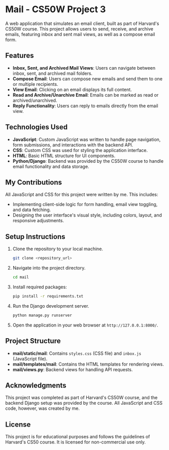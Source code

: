 # Mail - CS50W Project 3

A web application that simulates an email client, built as part of Harvard's CS50W course. This project allows users to send, receive, and archive emails, featuring inbox and sent mail views, as well as a compose email form.

## Features

- **Inbox, Sent, and Archived Mail Views**: Users can navigate between inbox, sent, and archived mail folders.
- **Compose Email**: Users can compose new emails and send them to one or multiple recipients.
- **View Email**: Clicking on an email displays its full content.
- **Read and Archive/Unarchive Email**: Emails can be marked as read or archived/unarchived.
- **Reply Functionality**: Users can reply to emails directly from the email view.

## Technologies Used

- **JavaScript**: Custom JavaScript was written to handle page navigation, form submissions, and interactions with the backend API.
- **CSS**: Custom CSS was used for styling the application interface.
- **HTML**: Basic HTML structure for UI components.
- **Python/Django**: Backend was provided by the CS50W course to handle email functionality and data storage.

## My Contributions

All JavaScript and CSS for this project were written by me. This includes:

- Implementing client-side logic for form handling, email view toggling, and data fetching.
- Designing the user interface's visual style, including colors, layout, and responsive adjustments.

## Setup Instructions

1. Clone the repository to your local machine.
    ```bash
    git clone <repository_url>
    ```
2. Navigate into the project directory.
    ```bash
    cd mail
    ```
3. Install required packages:
    ```bash
    pip install -r requirements.txt
    ```
4. Run the Django development server.
    ```bash
    python manage.py runserver
    ```
5. Open the application in your web browser at `http://127.0.0.1:8000/`.

## Project Structure

- **mail/static/mail**: Contains `styles.css` (CSS file) and `inbox.js` (JavaScript file).
- **mail/templates/mail**: Contains the HTML templates for rendering views.
- **mail/views.py**: Backend views for handling API requests.

## Acknowledgments

This project was completed as part of Harvard's CS50W course, and the backend Django setup was provided by the course. All JavaScript and CSS code, however, was created by me.

## License

This project is for educational purposes and follows the guidelines of Harvard's CS50 course. It is licensed for non-commercial use only.
